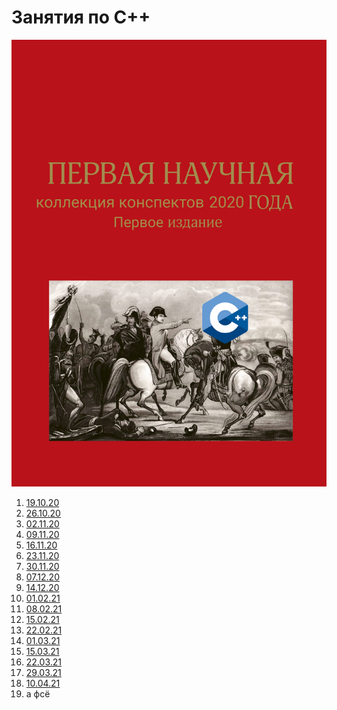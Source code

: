 # Занятия по C++
![](images/main_image.png)
1. [19.10.20](19.10.20.md)
2. [26.10.20](26.10.20.md)
3. [02.11.20](02.11.20.md)
4. [09.11.20](09.11.20.md)
5. [16.11.20](16.11.20.md)
6. [23.11.20](23.11.20.md)
7. [30.11.20](30.11.20.md)
8. [07.12.20](07.12.20.md)
9. [14.12.20](14.12.20.md)
10. [01.02.21](01.02.21.md)
11. [08.02.21](08.02.21.md)
12. [15.02.21](15.02.21.md)
13. [22.02.21](22.02.21.md)
14. [01.03.21](01.03.21.md)
15. [15.03.21](15.03.21.md)
16. [22.03.21](22.03.21.md)
17. [29.03.21](29.03.21.md)
18. [10.04.21](10.04.21.md)
19. а фсё
